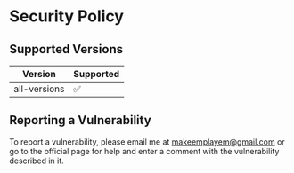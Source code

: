 # Security Policy

## Supported Versions


| Version        | Supported          |
| ---------------| ------------------ |
| all-versions   | :white_check_mark: |


## Reporting a Vulnerability

To report a vulnerability, please email me at makeemplayem@gmail.com or go to the official page for help and enter a comment
with the vulnerability described in it. 
